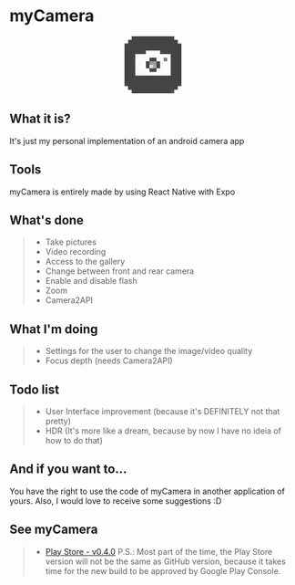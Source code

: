 # myCamera

<p align="center">
  <img src="/assets/icon.png" width="100" height="100" />
</p>

## What it is?

It's just my personal implementation of an android camera app

## Tools

myCamera is entirely made by using React Native with Expo

## What's done

> - Take pictures
> - Video recording
> - Access to the gallery
> - Change between front and rear camera
> - Enable and disable flash
> - Zoom
> - Camera2API

## What I'm doing

> - Settings for the user to change the image/video quality
> - Focus depth (needs Camera2API)

## Todo list

> - User Interface improvement (because it's DEFINITELY not that pretty)
> - HDR (It's more like a dream, because by now I have no ideia of how to do that)

## And if you want to...

You have the right to use the code of myCamera in another application of yours. Also, I would love to
receive some suggestions :D

## See myCamera

> - [Play Store - v0.4.0](https://play.google.com/store/apps/details?id=com.brenu.camera) P.S.: Most part of the time, the Play Store version will not be the same as GitHub version, because it takes time for the new build to be approved by Google Play Console.
